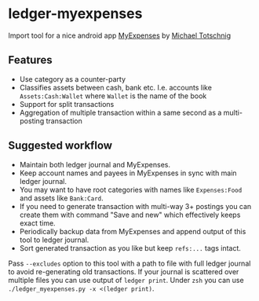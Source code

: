 ledger-myexpenses
=================

Import tool for a nice android app [MyExpenses](https://github.com/mtotschnig/MyExpenses) by [Michael Totschnig](http://michael.totschnig.org)

Features
--------
* Use category as a counter-party
* Classifies assets between cash, bank etc. I.e. accounts like
  `Assets:Cash:Wallet` where `Wallet` is the name of the book
* Support for split transactions
* Aggregation of multiple transaction within a same second as a multi-posting
  transaction

Suggested workflow
------------------

* Maintain both ledger journal and MyExpenses.
* Keep account names and payees in MyExpenses in sync with main ledger journal.
* You may want to have root categories with names like `Expenses:Food` and
  assets like `Bank:Card`.
* If you need to generate transaction with multi-way 3+ postings you can create
  them with command "Save and new" which effectively keeps exact time.
* Periodically backup data from MyExpenses and append output of this tool to
  ledger journal.
* Sort generated transaction as you like but keep `refs:...` tags intact.

Pass `--excludes` option to this tool with a path to file with full ledger
journal to avoid re-generating old transactions.
If your journal is scattered over multiple files you can use output of
`ledger print`. Under `zsh` you can use `./ledger_myexpenses.py -x <(ledger print)`.
